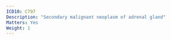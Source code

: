 ```yaml
---
ICD10: C797
Description: "Secondary malignant neoplasm of adrenal gland"
Matters: Yes
Weight: 1
---
```

